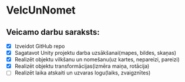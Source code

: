 # VelcUnNomet
## Veicamo darbu saraksts:
- [x] Izveidot GitHub repo
- [x] Sagatavot Unity projektu darba uzsākšanai(mapes, bildes, skaņas)
- [x] Realizēt objektu vilkšanu un nomešanu(uz kartes, nepareizi, pareizi)
- [x] Realizēt objektu transformācijas(izmēra maiņa, rotācija)
- [ ] Realizēt laika atskaiti un uzvaras logu(laiks, zvaigznītes)
